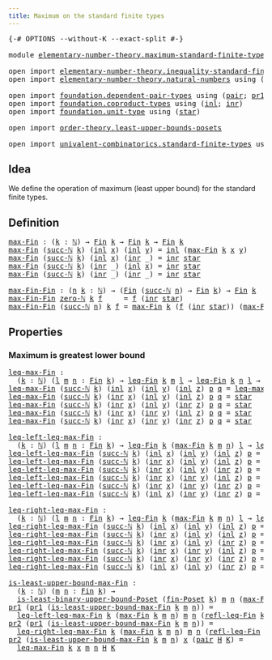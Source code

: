 ```yaml
---
title: Maximum on the standard finite types
---
```


<pre class="Agda"><a id="62" class="Symbol">{-#</a> <a id="66" class="Keyword">OPTIONS</a> <a id="74" class="Pragma">--without-K</a> <a id="86" class="Pragma">--exact-split</a> <a id="100" class="Symbol">#-}</a>

<a id="105" class="Keyword">module</a> <a id="112" href="elementary-number-theory.maximum-standard-finite-types.html" class="Module">elementary-number-theory.maximum-standard-finite-types</a> <a id="167" class="Keyword">where</a>

<a id="174" class="Keyword">open</a> <a id="179" class="Keyword">import</a> <a id="186" href="elementary-number-theory.inequality-standard-finite-types.html" class="Module">elementary-number-theory.inequality-standard-finite-types</a>
<a id="244" class="Keyword">open</a> <a id="249" class="Keyword">import</a> <a id="256" href="elementary-number-theory.natural-numbers.html" class="Module">elementary-number-theory.natural-numbers</a> <a id="297" class="Keyword">using</a> <a id="303" class="Symbol">(</a><a id="304" href="elementary-number-theory.natural-numbers.html#1458" class="Datatype">ℕ</a><a id="305" class="Symbol">;</a> <a id="307" href="elementary-number-theory.natural-numbers.html#1479" class="InductiveConstructor">zero-ℕ</a><a id="313" class="Symbol">;</a> <a id="315" href="elementary-number-theory.natural-numbers.html#1492" class="InductiveConstructor">succ-ℕ</a><a id="321" class="Symbol">)</a>

<a id="324" class="Keyword">open</a> <a id="329" class="Keyword">import</a> <a id="336" href="foundation.dependent-pair-types.html" class="Module">foundation.dependent-pair-types</a> <a id="368" class="Keyword">using</a> <a id="374" class="Symbol">(</a><a id="375" href="foundation-core.dependent-pair-types.html#588" class="InductiveConstructor">pair</a><a id="379" class="Symbol">;</a> <a id="381" href="foundation-core.dependent-pair-types.html#605" class="Field">pr1</a><a id="384" class="Symbol">;</a> <a id="386" href="foundation-core.dependent-pair-types.html#617" class="Field">pr2</a><a id="389" class="Symbol">)</a>
<a id="391" class="Keyword">open</a> <a id="396" class="Keyword">import</a> <a id="403" href="foundation.coproduct-types.html" class="Module">foundation.coproduct-types</a> <a id="430" class="Keyword">using</a> <a id="436" class="Symbol">(</a><a id="437" href="foundation.coproduct-types.html#1253" class="InductiveConstructor">inl</a><a id="440" class="Symbol">;</a> <a id="442" href="foundation.coproduct-types.html#1276" class="InductiveConstructor">inr</a><a id="445" class="Symbol">)</a>
<a id="447" class="Keyword">open</a> <a id="452" class="Keyword">import</a> <a id="459" href="foundation.unit-type.html" class="Module">foundation.unit-type</a> <a id="480" class="Keyword">using</a> <a id="486" class="Symbol">(</a><a id="487" href="foundation.unit-type.html#1108" class="InductiveConstructor">star</a><a id="491" class="Symbol">)</a>

<a id="494" class="Keyword">open</a> <a id="499" class="Keyword">import</a> <a id="506" href="order-theory.least-upper-bounds-posets.html" class="Module">order-theory.least-upper-bounds-posets</a>

<a id="546" class="Keyword">open</a> <a id="551" class="Keyword">import</a> <a id="558" href="univalent-combinatorics.standard-finite-types.html" class="Module">univalent-combinatorics.standard-finite-types</a> <a id="604" class="Keyword">using</a> <a id="610" class="Symbol">(</a><a id="611" href="univalent-combinatorics.standard-finite-types.html#2523" class="Function">Fin</a><a id="614" class="Symbol">)</a>
</pre>
## Idea

We define the operation of maximum (least upper bound) for the standard finite types.

## Definition

<pre class="Agda"><a id="max-Fin"></a><a id="740" href="elementary-number-theory.maximum-standard-finite-types.html#740" class="Function">max-Fin</a> <a id="748" class="Symbol">:</a> <a id="750" class="Symbol">(</a><a id="751" href="elementary-number-theory.maximum-standard-finite-types.html#751" class="Bound">k</a> <a id="753" class="Symbol">:</a> <a id="755" href="elementary-number-theory.natural-numbers.html#1458" class="Datatype">ℕ</a><a id="756" class="Symbol">)</a> <a id="758" class="Symbol">→</a> <a id="760" href="univalent-combinatorics.standard-finite-types.html#2523" class="Function">Fin</a> <a id="764" href="elementary-number-theory.maximum-standard-finite-types.html#751" class="Bound">k</a> <a id="766" class="Symbol">→</a> <a id="768" href="univalent-combinatorics.standard-finite-types.html#2523" class="Function">Fin</a> <a id="772" href="elementary-number-theory.maximum-standard-finite-types.html#751" class="Bound">k</a> <a id="774" class="Symbol">→</a> <a id="776" href="univalent-combinatorics.standard-finite-types.html#2523" class="Function">Fin</a> <a id="780" href="elementary-number-theory.maximum-standard-finite-types.html#751" class="Bound">k</a>
<a id="782" href="elementary-number-theory.maximum-standard-finite-types.html#740" class="Function">max-Fin</a> <a id="790" class="Symbol">(</a><a id="791" href="elementary-number-theory.natural-numbers.html#1492" class="InductiveConstructor">succ-ℕ</a> <a id="798" href="elementary-number-theory.maximum-standard-finite-types.html#798" class="Bound">k</a><a id="799" class="Symbol">)</a> <a id="801" class="Symbol">(</a><a id="802" href="foundation.coproduct-types.html#1253" class="InductiveConstructor">inl</a> <a id="806" href="elementary-number-theory.maximum-standard-finite-types.html#806" class="Bound">x</a><a id="807" class="Symbol">)</a> <a id="809" class="Symbol">(</a><a id="810" href="foundation.coproduct-types.html#1253" class="InductiveConstructor">inl</a> <a id="814" href="elementary-number-theory.maximum-standard-finite-types.html#814" class="Bound">y</a><a id="815" class="Symbol">)</a> <a id="817" class="Symbol">=</a> <a id="819" href="foundation.coproduct-types.html#1253" class="InductiveConstructor">inl</a> <a id="823" class="Symbol">(</a><a id="824" href="elementary-number-theory.maximum-standard-finite-types.html#740" class="Function">max-Fin</a> <a id="832" href="elementary-number-theory.maximum-standard-finite-types.html#798" class="Bound">k</a> <a id="834" href="elementary-number-theory.maximum-standard-finite-types.html#806" class="Bound">x</a> <a id="836" href="elementary-number-theory.maximum-standard-finite-types.html#814" class="Bound">y</a><a id="837" class="Symbol">)</a>
<a id="839" href="elementary-number-theory.maximum-standard-finite-types.html#740" class="Function">max-Fin</a> <a id="847" class="Symbol">(</a><a id="848" href="elementary-number-theory.natural-numbers.html#1492" class="InductiveConstructor">succ-ℕ</a> <a id="855" href="elementary-number-theory.maximum-standard-finite-types.html#855" class="Bound">k</a><a id="856" class="Symbol">)</a> <a id="858" class="Symbol">(</a><a id="859" href="foundation.coproduct-types.html#1253" class="InductiveConstructor">inl</a> <a id="863" href="elementary-number-theory.maximum-standard-finite-types.html#863" class="Bound">x</a><a id="864" class="Symbol">)</a> <a id="866" class="Symbol">(</a><a id="867" href="foundation.coproduct-types.html#1276" class="InductiveConstructor">inr</a> <a id="871" class="Symbol">_)</a> <a id="874" class="Symbol">=</a> <a id="876" href="foundation.coproduct-types.html#1276" class="InductiveConstructor">inr</a> <a id="880" href="foundation.unit-type.html#1108" class="InductiveConstructor">star</a>
<a id="885" href="elementary-number-theory.maximum-standard-finite-types.html#740" class="Function">max-Fin</a> <a id="893" class="Symbol">(</a><a id="894" href="elementary-number-theory.natural-numbers.html#1492" class="InductiveConstructor">succ-ℕ</a> <a id="901" href="elementary-number-theory.maximum-standard-finite-types.html#901" class="Bound">k</a><a id="902" class="Symbol">)</a> <a id="904" class="Symbol">(</a><a id="905" href="foundation.coproduct-types.html#1276" class="InductiveConstructor">inr</a> <a id="909" class="Symbol">_)</a> <a id="912" class="Symbol">(</a><a id="913" href="foundation.coproduct-types.html#1253" class="InductiveConstructor">inl</a> <a id="917" href="elementary-number-theory.maximum-standard-finite-types.html#917" class="Bound">x</a><a id="918" class="Symbol">)</a> <a id="920" class="Symbol">=</a> <a id="922" href="foundation.coproduct-types.html#1276" class="InductiveConstructor">inr</a> <a id="926" href="foundation.unit-type.html#1108" class="InductiveConstructor">star</a>
<a id="931" href="elementary-number-theory.maximum-standard-finite-types.html#740" class="Function">max-Fin</a> <a id="939" class="Symbol">(</a><a id="940" href="elementary-number-theory.natural-numbers.html#1492" class="InductiveConstructor">succ-ℕ</a> <a id="947" href="elementary-number-theory.maximum-standard-finite-types.html#947" class="Bound">k</a><a id="948" class="Symbol">)</a> <a id="950" class="Symbol">(</a><a id="951" href="foundation.coproduct-types.html#1276" class="InductiveConstructor">inr</a> <a id="955" class="Symbol">_)</a> <a id="958" class="Symbol">(</a><a id="959" href="foundation.coproduct-types.html#1276" class="InductiveConstructor">inr</a> <a id="963" class="Symbol">_)</a> <a id="966" class="Symbol">=</a> <a id="968" href="foundation.coproduct-types.html#1276" class="InductiveConstructor">inr</a> <a id="972" href="foundation.unit-type.html#1108" class="InductiveConstructor">star</a>

<a id="max-Fin-Fin"></a><a id="978" href="elementary-number-theory.maximum-standard-finite-types.html#978" class="Function">max-Fin-Fin</a> <a id="990" class="Symbol">:</a> <a id="992" class="Symbol">(</a><a id="993" href="elementary-number-theory.maximum-standard-finite-types.html#993" class="Bound">n</a> <a id="995" href="elementary-number-theory.maximum-standard-finite-types.html#995" class="Bound">k</a> <a id="997" class="Symbol">:</a> <a id="999" href="elementary-number-theory.natural-numbers.html#1458" class="Datatype">ℕ</a><a id="1000" class="Symbol">)</a> <a id="1002" class="Symbol">→</a> <a id="1004" class="Symbol">(</a><a id="1005" href="univalent-combinatorics.standard-finite-types.html#2523" class="Function">Fin</a> <a id="1009" class="Symbol">(</a><a id="1010" href="elementary-number-theory.natural-numbers.html#1492" class="InductiveConstructor">succ-ℕ</a> <a id="1017" href="elementary-number-theory.maximum-standard-finite-types.html#993" class="Bound">n</a><a id="1018" class="Symbol">)</a> <a id="1020" class="Symbol">→</a> <a id="1022" href="univalent-combinatorics.standard-finite-types.html#2523" class="Function">Fin</a> <a id="1026" href="elementary-number-theory.maximum-standard-finite-types.html#995" class="Bound">k</a><a id="1027" class="Symbol">)</a> <a id="1029" class="Symbol">→</a> <a id="1031" href="univalent-combinatorics.standard-finite-types.html#2523" class="Function">Fin</a> <a id="1035" href="elementary-number-theory.maximum-standard-finite-types.html#995" class="Bound">k</a>
<a id="1037" href="elementary-number-theory.maximum-standard-finite-types.html#978" class="Function">max-Fin-Fin</a> <a id="1049" href="elementary-number-theory.natural-numbers.html#1479" class="InductiveConstructor">zero-ℕ</a> <a id="1056" href="elementary-number-theory.maximum-standard-finite-types.html#1056" class="Bound">k</a> <a id="1058" href="elementary-number-theory.maximum-standard-finite-types.html#1058" class="Bound">f</a>     <a id="1064" class="Symbol">=</a> <a id="1066" href="elementary-number-theory.maximum-standard-finite-types.html#1058" class="Bound">f</a> <a id="1068" class="Symbol">(</a><a id="1069" href="foundation.coproduct-types.html#1276" class="InductiveConstructor">inr</a> <a id="1073" href="foundation.unit-type.html#1108" class="InductiveConstructor">star</a><a id="1077" class="Symbol">)</a>
<a id="1079" href="elementary-number-theory.maximum-standard-finite-types.html#978" class="Function">max-Fin-Fin</a> <a id="1091" class="Symbol">(</a><a id="1092" href="elementary-number-theory.natural-numbers.html#1492" class="InductiveConstructor">succ-ℕ</a> <a id="1099" href="elementary-number-theory.maximum-standard-finite-types.html#1099" class="Bound">n</a><a id="1100" class="Symbol">)</a> <a id="1102" href="elementary-number-theory.maximum-standard-finite-types.html#1102" class="Bound">k</a> <a id="1104" href="elementary-number-theory.maximum-standard-finite-types.html#1104" class="Bound">f</a> <a id="1106" class="Symbol">=</a> <a id="1108" href="elementary-number-theory.maximum-standard-finite-types.html#740" class="Function">max-Fin</a> <a id="1116" href="elementary-number-theory.maximum-standard-finite-types.html#1102" class="Bound">k</a> <a id="1118" class="Symbol">(</a><a id="1119" href="elementary-number-theory.maximum-standard-finite-types.html#1104" class="Bound">f</a> <a id="1121" class="Symbol">(</a><a id="1122" href="foundation.coproduct-types.html#1276" class="InductiveConstructor">inr</a> <a id="1126" href="foundation.unit-type.html#1108" class="InductiveConstructor">star</a><a id="1130" class="Symbol">))</a> <a id="1133" class="Symbol">(</a><a id="1134" href="elementary-number-theory.maximum-standard-finite-types.html#978" class="Function">max-Fin-Fin</a> <a id="1146" href="elementary-number-theory.maximum-standard-finite-types.html#1099" class="Bound">n</a> <a id="1148" href="elementary-number-theory.maximum-standard-finite-types.html#1102" class="Bound">k</a> <a id="1150" class="Symbol">(λ</a> <a id="1153" href="elementary-number-theory.maximum-standard-finite-types.html#1153" class="Bound">k</a> <a id="1155" class="Symbol">→</a> <a id="1157" href="elementary-number-theory.maximum-standard-finite-types.html#1104" class="Bound">f</a> <a id="1159" class="Symbol">(</a><a id="1160" href="foundation.coproduct-types.html#1253" class="InductiveConstructor">inl</a> <a id="1164" href="elementary-number-theory.maximum-standard-finite-types.html#1153" class="Bound">k</a><a id="1165" class="Symbol">)))</a>
</pre>
## Properties

### Maximum is greatest lower bound

<pre class="Agda"><a id="leq-max-Fin"></a><a id="1234" href="elementary-number-theory.maximum-standard-finite-types.html#1234" class="Function">leq-max-Fin</a> <a id="1246" class="Symbol">:</a>
  <a id="1250" class="Symbol">(</a><a id="1251" href="elementary-number-theory.maximum-standard-finite-types.html#1251" class="Bound">k</a> <a id="1253" class="Symbol">:</a> <a id="1255" href="elementary-number-theory.natural-numbers.html#1458" class="Datatype">ℕ</a><a id="1256" class="Symbol">)</a> <a id="1258" class="Symbol">(</a><a id="1259" href="elementary-number-theory.maximum-standard-finite-types.html#1259" class="Bound">l</a> <a id="1261" href="elementary-number-theory.maximum-standard-finite-types.html#1261" class="Bound">m</a> <a id="1263" href="elementary-number-theory.maximum-standard-finite-types.html#1263" class="Bound">n</a> <a id="1265" class="Symbol">:</a> <a id="1267" href="univalent-combinatorics.standard-finite-types.html#2523" class="Function">Fin</a> <a id="1271" href="elementary-number-theory.maximum-standard-finite-types.html#1251" class="Bound">k</a><a id="1272" class="Symbol">)</a> <a id="1274" class="Symbol">→</a> <a id="1276" href="elementary-number-theory.inequality-standard-finite-types.html#1210" class="Function">leq-Fin</a> <a id="1284" href="elementary-number-theory.maximum-standard-finite-types.html#1251" class="Bound">k</a> <a id="1286" href="elementary-number-theory.maximum-standard-finite-types.html#1261" class="Bound">m</a> <a id="1288" href="elementary-number-theory.maximum-standard-finite-types.html#1259" class="Bound">l</a> <a id="1290" class="Symbol">→</a> <a id="1292" href="elementary-number-theory.inequality-standard-finite-types.html#1210" class="Function">leq-Fin</a> <a id="1300" href="elementary-number-theory.maximum-standard-finite-types.html#1251" class="Bound">k</a> <a id="1302" href="elementary-number-theory.maximum-standard-finite-types.html#1263" class="Bound">n</a> <a id="1304" href="elementary-number-theory.maximum-standard-finite-types.html#1259" class="Bound">l</a> <a id="1306" class="Symbol">→</a> <a id="1308" href="elementary-number-theory.inequality-standard-finite-types.html#1210" class="Function">leq-Fin</a> <a id="1316" href="elementary-number-theory.maximum-standard-finite-types.html#1251" class="Bound">k</a> <a id="1318" class="Symbol">(</a><a id="1319" href="elementary-number-theory.maximum-standard-finite-types.html#740" class="Function">max-Fin</a> <a id="1327" href="elementary-number-theory.maximum-standard-finite-types.html#1251" class="Bound">k</a> <a id="1329" href="elementary-number-theory.maximum-standard-finite-types.html#1261" class="Bound">m</a> <a id="1331" href="elementary-number-theory.maximum-standard-finite-types.html#1263" class="Bound">n</a><a id="1332" class="Symbol">)</a> <a id="1334" href="elementary-number-theory.maximum-standard-finite-types.html#1259" class="Bound">l</a>
<a id="1336" href="elementary-number-theory.maximum-standard-finite-types.html#1234" class="Function">leq-max-Fin</a> <a id="1348" class="Symbol">(</a><a id="1349" href="elementary-number-theory.natural-numbers.html#1492" class="InductiveConstructor">succ-ℕ</a> <a id="1356" href="elementary-number-theory.maximum-standard-finite-types.html#1356" class="Bound">k</a><a id="1357" class="Symbol">)</a> <a id="1359" class="Symbol">(</a><a id="1360" href="foundation.coproduct-types.html#1253" class="InductiveConstructor">inl</a> <a id="1364" href="elementary-number-theory.maximum-standard-finite-types.html#1364" class="Bound">x</a><a id="1365" class="Symbol">)</a> <a id="1367" class="Symbol">(</a><a id="1368" href="foundation.coproduct-types.html#1253" class="InductiveConstructor">inl</a> <a id="1372" href="elementary-number-theory.maximum-standard-finite-types.html#1372" class="Bound">y</a><a id="1373" class="Symbol">)</a> <a id="1375" class="Symbol">(</a><a id="1376" href="foundation.coproduct-types.html#1253" class="InductiveConstructor">inl</a> <a id="1380" href="elementary-number-theory.maximum-standard-finite-types.html#1380" class="Bound">z</a><a id="1381" class="Symbol">)</a> <a id="1383" href="elementary-number-theory.maximum-standard-finite-types.html#1383" class="Bound">p</a> <a id="1385" href="elementary-number-theory.maximum-standard-finite-types.html#1385" class="Bound">q</a> <a id="1387" class="Symbol">=</a> <a id="1389" href="elementary-number-theory.maximum-standard-finite-types.html#1234" class="Function">leq-max-Fin</a> <a id="1401" href="elementary-number-theory.maximum-standard-finite-types.html#1356" class="Bound">k</a> <a id="1403" href="elementary-number-theory.maximum-standard-finite-types.html#1364" class="Bound">x</a> <a id="1405" href="elementary-number-theory.maximum-standard-finite-types.html#1372" class="Bound">y</a> <a id="1407" href="elementary-number-theory.maximum-standard-finite-types.html#1380" class="Bound">z</a> <a id="1409" href="elementary-number-theory.maximum-standard-finite-types.html#1383" class="Bound">p</a> <a id="1411" href="elementary-number-theory.maximum-standard-finite-types.html#1385" class="Bound">q</a>
<a id="1413" href="elementary-number-theory.maximum-standard-finite-types.html#1234" class="Function">leq-max-Fin</a> <a id="1425" class="Symbol">(</a><a id="1426" href="elementary-number-theory.natural-numbers.html#1492" class="InductiveConstructor">succ-ℕ</a> <a id="1433" href="elementary-number-theory.maximum-standard-finite-types.html#1433" class="Bound">k</a><a id="1434" class="Symbol">)</a> <a id="1436" class="Symbol">(</a><a id="1437" href="foundation.coproduct-types.html#1276" class="InductiveConstructor">inr</a> <a id="1441" href="elementary-number-theory.maximum-standard-finite-types.html#1441" class="Bound">x</a><a id="1442" class="Symbol">)</a> <a id="1444" class="Symbol">(</a><a id="1445" href="foundation.coproduct-types.html#1253" class="InductiveConstructor">inl</a> <a id="1449" href="elementary-number-theory.maximum-standard-finite-types.html#1449" class="Bound">y</a><a id="1450" class="Symbol">)</a> <a id="1452" class="Symbol">(</a><a id="1453" href="foundation.coproduct-types.html#1253" class="InductiveConstructor">inl</a> <a id="1457" href="elementary-number-theory.maximum-standard-finite-types.html#1457" class="Bound">z</a><a id="1458" class="Symbol">)</a> <a id="1460" href="elementary-number-theory.maximum-standard-finite-types.html#1460" class="Bound">p</a> <a id="1462" href="elementary-number-theory.maximum-standard-finite-types.html#1462" class="Bound">q</a> <a id="1464" class="Symbol">=</a> <a id="1466" href="foundation.unit-type.html#1108" class="InductiveConstructor">star</a>
<a id="1471" href="elementary-number-theory.maximum-standard-finite-types.html#1234" class="Function">leq-max-Fin</a> <a id="1483" class="Symbol">(</a><a id="1484" href="elementary-number-theory.natural-numbers.html#1492" class="InductiveConstructor">succ-ℕ</a> <a id="1491" href="elementary-number-theory.maximum-standard-finite-types.html#1491" class="Bound">k</a><a id="1492" class="Symbol">)</a> <a id="1494" class="Symbol">(</a><a id="1495" href="foundation.coproduct-types.html#1276" class="InductiveConstructor">inr</a> <a id="1499" href="elementary-number-theory.maximum-standard-finite-types.html#1499" class="Bound">x</a><a id="1500" class="Symbol">)</a> <a id="1502" class="Symbol">(</a><a id="1503" href="foundation.coproduct-types.html#1253" class="InductiveConstructor">inl</a> <a id="1507" href="elementary-number-theory.maximum-standard-finite-types.html#1507" class="Bound">y</a><a id="1508" class="Symbol">)</a> <a id="1510" class="Symbol">(</a><a id="1511" href="foundation.coproduct-types.html#1276" class="InductiveConstructor">inr</a> <a id="1515" href="elementary-number-theory.maximum-standard-finite-types.html#1515" class="Bound">z</a><a id="1516" class="Symbol">)</a> <a id="1518" href="elementary-number-theory.maximum-standard-finite-types.html#1518" class="Bound">p</a> <a id="1520" href="elementary-number-theory.maximum-standard-finite-types.html#1520" class="Bound">q</a> <a id="1522" class="Symbol">=</a> <a id="1524" href="foundation.unit-type.html#1108" class="InductiveConstructor">star</a>
<a id="1529" href="elementary-number-theory.maximum-standard-finite-types.html#1234" class="Function">leq-max-Fin</a> <a id="1541" class="Symbol">(</a><a id="1542" href="elementary-number-theory.natural-numbers.html#1492" class="InductiveConstructor">succ-ℕ</a> <a id="1549" href="elementary-number-theory.maximum-standard-finite-types.html#1549" class="Bound">k</a><a id="1550" class="Symbol">)</a> <a id="1552" class="Symbol">(</a><a id="1553" href="foundation.coproduct-types.html#1276" class="InductiveConstructor">inr</a> <a id="1557" href="elementary-number-theory.maximum-standard-finite-types.html#1557" class="Bound">x</a><a id="1558" class="Symbol">)</a> <a id="1560" class="Symbol">(</a><a id="1561" href="foundation.coproduct-types.html#1276" class="InductiveConstructor">inr</a> <a id="1565" href="elementary-number-theory.maximum-standard-finite-types.html#1565" class="Bound">y</a><a id="1566" class="Symbol">)</a> <a id="1568" class="Symbol">(</a><a id="1569" href="foundation.coproduct-types.html#1253" class="InductiveConstructor">inl</a> <a id="1573" href="elementary-number-theory.maximum-standard-finite-types.html#1573" class="Bound">z</a><a id="1574" class="Symbol">)</a> <a id="1576" href="elementary-number-theory.maximum-standard-finite-types.html#1576" class="Bound">p</a> <a id="1578" href="elementary-number-theory.maximum-standard-finite-types.html#1578" class="Bound">q</a> <a id="1580" class="Symbol">=</a> <a id="1582" href="foundation.unit-type.html#1108" class="InductiveConstructor">star</a>
<a id="1587" href="elementary-number-theory.maximum-standard-finite-types.html#1234" class="Function">leq-max-Fin</a> <a id="1599" class="Symbol">(</a><a id="1600" href="elementary-number-theory.natural-numbers.html#1492" class="InductiveConstructor">succ-ℕ</a> <a id="1607" href="elementary-number-theory.maximum-standard-finite-types.html#1607" class="Bound">k</a><a id="1608" class="Symbol">)</a> <a id="1610" class="Symbol">(</a><a id="1611" href="foundation.coproduct-types.html#1276" class="InductiveConstructor">inr</a> <a id="1615" href="elementary-number-theory.maximum-standard-finite-types.html#1615" class="Bound">x</a><a id="1616" class="Symbol">)</a> <a id="1618" class="Symbol">(</a><a id="1619" href="foundation.coproduct-types.html#1276" class="InductiveConstructor">inr</a> <a id="1623" href="elementary-number-theory.maximum-standard-finite-types.html#1623" class="Bound">y</a><a id="1624" class="Symbol">)</a> <a id="1626" class="Symbol">(</a><a id="1627" href="foundation.coproduct-types.html#1276" class="InductiveConstructor">inr</a> <a id="1631" href="elementary-number-theory.maximum-standard-finite-types.html#1631" class="Bound">z</a><a id="1632" class="Symbol">)</a> <a id="1634" href="elementary-number-theory.maximum-standard-finite-types.html#1634" class="Bound">p</a> <a id="1636" href="elementary-number-theory.maximum-standard-finite-types.html#1636" class="Bound">q</a> <a id="1638" class="Symbol">=</a> <a id="1640" href="foundation.unit-type.html#1108" class="InductiveConstructor">star</a>

<a id="leq-left-leq-max-Fin"></a><a id="1646" href="elementary-number-theory.maximum-standard-finite-types.html#1646" class="Function">leq-left-leq-max-Fin</a> <a id="1667" class="Symbol">:</a>
  <a id="1671" class="Symbol">(</a><a id="1672" href="elementary-number-theory.maximum-standard-finite-types.html#1672" class="Bound">k</a> <a id="1674" class="Symbol">:</a> <a id="1676" href="elementary-number-theory.natural-numbers.html#1458" class="Datatype">ℕ</a><a id="1677" class="Symbol">)</a> <a id="1679" class="Symbol">(</a><a id="1680" href="elementary-number-theory.maximum-standard-finite-types.html#1680" class="Bound">l</a> <a id="1682" href="elementary-number-theory.maximum-standard-finite-types.html#1682" class="Bound">m</a> <a id="1684" href="elementary-number-theory.maximum-standard-finite-types.html#1684" class="Bound">n</a> <a id="1686" class="Symbol">:</a> <a id="1688" href="univalent-combinatorics.standard-finite-types.html#2523" class="Function">Fin</a> <a id="1692" href="elementary-number-theory.maximum-standard-finite-types.html#1672" class="Bound">k</a><a id="1693" class="Symbol">)</a> <a id="1695" class="Symbol">→</a> <a id="1697" href="elementary-number-theory.inequality-standard-finite-types.html#1210" class="Function">leq-Fin</a> <a id="1705" href="elementary-number-theory.maximum-standard-finite-types.html#1672" class="Bound">k</a> <a id="1707" class="Symbol">(</a><a id="1708" href="elementary-number-theory.maximum-standard-finite-types.html#740" class="Function">max-Fin</a> <a id="1716" href="elementary-number-theory.maximum-standard-finite-types.html#1672" class="Bound">k</a> <a id="1718" href="elementary-number-theory.maximum-standard-finite-types.html#1682" class="Bound">m</a> <a id="1720" href="elementary-number-theory.maximum-standard-finite-types.html#1684" class="Bound">n</a><a id="1721" class="Symbol">)</a> <a id="1723" href="elementary-number-theory.maximum-standard-finite-types.html#1680" class="Bound">l</a> <a id="1725" class="Symbol">→</a> <a id="1727" href="elementary-number-theory.inequality-standard-finite-types.html#1210" class="Function">leq-Fin</a> <a id="1735" href="elementary-number-theory.maximum-standard-finite-types.html#1672" class="Bound">k</a> <a id="1737" href="elementary-number-theory.maximum-standard-finite-types.html#1682" class="Bound">m</a> <a id="1739" href="elementary-number-theory.maximum-standard-finite-types.html#1680" class="Bound">l</a>
<a id="1741" href="elementary-number-theory.maximum-standard-finite-types.html#1646" class="Function">leq-left-leq-max-Fin</a> <a id="1762" class="Symbol">(</a><a id="1763" href="elementary-number-theory.natural-numbers.html#1492" class="InductiveConstructor">succ-ℕ</a> <a id="1770" href="elementary-number-theory.maximum-standard-finite-types.html#1770" class="Bound">k</a><a id="1771" class="Symbol">)</a> <a id="1773" class="Symbol">(</a><a id="1774" href="foundation.coproduct-types.html#1253" class="InductiveConstructor">inl</a> <a id="1778" href="elementary-number-theory.maximum-standard-finite-types.html#1778" class="Bound">x</a><a id="1779" class="Symbol">)</a> <a id="1781" class="Symbol">(</a><a id="1782" href="foundation.coproduct-types.html#1253" class="InductiveConstructor">inl</a> <a id="1786" href="elementary-number-theory.maximum-standard-finite-types.html#1786" class="Bound">y</a><a id="1787" class="Symbol">)</a> <a id="1789" class="Symbol">(</a><a id="1790" href="foundation.coproduct-types.html#1253" class="InductiveConstructor">inl</a> <a id="1794" href="elementary-number-theory.maximum-standard-finite-types.html#1794" class="Bound">z</a><a id="1795" class="Symbol">)</a> <a id="1797" href="elementary-number-theory.maximum-standard-finite-types.html#1797" class="Bound">p</a> <a id="1799" class="Symbol">=</a> <a id="1801" href="elementary-number-theory.maximum-standard-finite-types.html#1646" class="Function">leq-left-leq-max-Fin</a> <a id="1822" href="elementary-number-theory.maximum-standard-finite-types.html#1770" class="Bound">k</a> <a id="1824" href="elementary-number-theory.maximum-standard-finite-types.html#1778" class="Bound">x</a> <a id="1826" href="elementary-number-theory.maximum-standard-finite-types.html#1786" class="Bound">y</a> <a id="1828" href="elementary-number-theory.maximum-standard-finite-types.html#1794" class="Bound">z</a> <a id="1830" href="elementary-number-theory.maximum-standard-finite-types.html#1797" class="Bound">p</a>
<a id="1832" href="elementary-number-theory.maximum-standard-finite-types.html#1646" class="Function">leq-left-leq-max-Fin</a> <a id="1853" class="Symbol">(</a><a id="1854" href="elementary-number-theory.natural-numbers.html#1492" class="InductiveConstructor">succ-ℕ</a> <a id="1861" href="elementary-number-theory.maximum-standard-finite-types.html#1861" class="Bound">k</a><a id="1862" class="Symbol">)</a> <a id="1864" class="Symbol">(</a><a id="1865" href="foundation.coproduct-types.html#1276" class="InductiveConstructor">inr</a> <a id="1869" href="elementary-number-theory.maximum-standard-finite-types.html#1869" class="Bound">x</a><a id="1870" class="Symbol">)</a> <a id="1872" class="Symbol">(</a><a id="1873" href="foundation.coproduct-types.html#1253" class="InductiveConstructor">inl</a> <a id="1877" href="elementary-number-theory.maximum-standard-finite-types.html#1877" class="Bound">y</a><a id="1878" class="Symbol">)</a> <a id="1880" class="Symbol">(</a><a id="1881" href="foundation.coproduct-types.html#1253" class="InductiveConstructor">inl</a> <a id="1885" href="elementary-number-theory.maximum-standard-finite-types.html#1885" class="Bound">z</a><a id="1886" class="Symbol">)</a> <a id="1888" href="elementary-number-theory.maximum-standard-finite-types.html#1888" class="Bound">p</a> <a id="1890" class="Symbol">=</a> <a id="1892" href="foundation.unit-type.html#1108" class="InductiveConstructor">star</a>
<a id="1897" href="elementary-number-theory.maximum-standard-finite-types.html#1646" class="Function">leq-left-leq-max-Fin</a> <a id="1918" class="Symbol">(</a><a id="1919" href="elementary-number-theory.natural-numbers.html#1492" class="InductiveConstructor">succ-ℕ</a> <a id="1926" href="elementary-number-theory.maximum-standard-finite-types.html#1926" class="Bound">k</a><a id="1927" class="Symbol">)</a> <a id="1929" class="Symbol">(</a><a id="1930" href="foundation.coproduct-types.html#1276" class="InductiveConstructor">inr</a> <a id="1934" href="elementary-number-theory.maximum-standard-finite-types.html#1934" class="Bound">x</a><a id="1935" class="Symbol">)</a> <a id="1937" class="Symbol">(</a><a id="1938" href="foundation.coproduct-types.html#1253" class="InductiveConstructor">inl</a> <a id="1942" href="elementary-number-theory.maximum-standard-finite-types.html#1942" class="Bound">y</a><a id="1943" class="Symbol">)</a> <a id="1945" class="Symbol">(</a><a id="1946" href="foundation.coproduct-types.html#1276" class="InductiveConstructor">inr</a> <a id="1950" href="elementary-number-theory.maximum-standard-finite-types.html#1950" class="Bound">z</a><a id="1951" class="Symbol">)</a> <a id="1953" href="elementary-number-theory.maximum-standard-finite-types.html#1953" class="Bound">p</a> <a id="1955" class="Symbol">=</a> <a id="1957" href="foundation.unit-type.html#1108" class="InductiveConstructor">star</a>
<a id="1962" href="elementary-number-theory.maximum-standard-finite-types.html#1646" class="Function">leq-left-leq-max-Fin</a> <a id="1983" class="Symbol">(</a><a id="1984" href="elementary-number-theory.natural-numbers.html#1492" class="InductiveConstructor">succ-ℕ</a> <a id="1991" href="elementary-number-theory.maximum-standard-finite-types.html#1991" class="Bound">k</a><a id="1992" class="Symbol">)</a> <a id="1994" class="Symbol">(</a><a id="1995" href="foundation.coproduct-types.html#1276" class="InductiveConstructor">inr</a> <a id="1999" href="elementary-number-theory.maximum-standard-finite-types.html#1999" class="Bound">x</a><a id="2000" class="Symbol">)</a> <a id="2002" class="Symbol">(</a><a id="2003" href="foundation.coproduct-types.html#1276" class="InductiveConstructor">inr</a> <a id="2007" href="elementary-number-theory.maximum-standard-finite-types.html#2007" class="Bound">y</a><a id="2008" class="Symbol">)</a> <a id="2010" class="Symbol">(</a><a id="2011" href="foundation.coproduct-types.html#1253" class="InductiveConstructor">inl</a> <a id="2015" href="elementary-number-theory.maximum-standard-finite-types.html#2015" class="Bound">z</a><a id="2016" class="Symbol">)</a> <a id="2018" href="elementary-number-theory.maximum-standard-finite-types.html#2018" class="Bound">p</a> <a id="2020" class="Symbol">=</a> <a id="2022" href="foundation.unit-type.html#1108" class="InductiveConstructor">star</a>
<a id="2027" href="elementary-number-theory.maximum-standard-finite-types.html#1646" class="Function">leq-left-leq-max-Fin</a> <a id="2048" class="Symbol">(</a><a id="2049" href="elementary-number-theory.natural-numbers.html#1492" class="InductiveConstructor">succ-ℕ</a> <a id="2056" href="elementary-number-theory.maximum-standard-finite-types.html#2056" class="Bound">k</a><a id="2057" class="Symbol">)</a> <a id="2059" class="Symbol">(</a><a id="2060" href="foundation.coproduct-types.html#1276" class="InductiveConstructor">inr</a> <a id="2064" href="elementary-number-theory.maximum-standard-finite-types.html#2064" class="Bound">x</a><a id="2065" class="Symbol">)</a> <a id="2067" class="Symbol">(</a><a id="2068" href="foundation.coproduct-types.html#1276" class="InductiveConstructor">inr</a> <a id="2072" href="elementary-number-theory.maximum-standard-finite-types.html#2072" class="Bound">y</a><a id="2073" class="Symbol">)</a> <a id="2075" class="Symbol">(</a><a id="2076" href="foundation.coproduct-types.html#1276" class="InductiveConstructor">inr</a> <a id="2080" href="elementary-number-theory.maximum-standard-finite-types.html#2080" class="Bound">z</a><a id="2081" class="Symbol">)</a> <a id="2083" href="elementary-number-theory.maximum-standard-finite-types.html#2083" class="Bound">p</a> <a id="2085" class="Symbol">=</a> <a id="2087" href="foundation.unit-type.html#1108" class="InductiveConstructor">star</a>
<a id="2092" href="elementary-number-theory.maximum-standard-finite-types.html#1646" class="Function">leq-left-leq-max-Fin</a> <a id="2113" class="Symbol">(</a><a id="2114" href="elementary-number-theory.natural-numbers.html#1492" class="InductiveConstructor">succ-ℕ</a> <a id="2121" href="elementary-number-theory.maximum-standard-finite-types.html#2121" class="Bound">k</a><a id="2122" class="Symbol">)</a> <a id="2124" class="Symbol">(</a><a id="2125" href="foundation.coproduct-types.html#1253" class="InductiveConstructor">inl</a> <a id="2129" href="elementary-number-theory.maximum-standard-finite-types.html#2129" class="Bound">x</a><a id="2130" class="Symbol">)</a> <a id="2132" class="Symbol">(</a><a id="2133" href="foundation.coproduct-types.html#1276" class="InductiveConstructor">inr</a> <a id="2137" href="elementary-number-theory.maximum-standard-finite-types.html#2137" class="Bound">y</a><a id="2138" class="Symbol">)</a> <a id="2140" class="Symbol">(</a><a id="2141" href="foundation.coproduct-types.html#1276" class="InductiveConstructor">inr</a> <a id="2145" href="elementary-number-theory.maximum-standard-finite-types.html#2145" class="Bound">z</a><a id="2146" class="Symbol">)</a> <a id="2148" href="elementary-number-theory.maximum-standard-finite-types.html#2148" class="Bound">p</a> <a id="2150" class="Symbol">=</a> <a id="2152" href="elementary-number-theory.maximum-standard-finite-types.html#2148" class="Bound">p</a>

<a id="leq-right-leq-max-Fin"></a><a id="2155" href="elementary-number-theory.maximum-standard-finite-types.html#2155" class="Function">leq-right-leq-max-Fin</a> <a id="2177" class="Symbol">:</a>
  <a id="2181" class="Symbol">(</a><a id="2182" href="elementary-number-theory.maximum-standard-finite-types.html#2182" class="Bound">k</a> <a id="2184" class="Symbol">:</a> <a id="2186" href="elementary-number-theory.natural-numbers.html#1458" class="Datatype">ℕ</a><a id="2187" class="Symbol">)</a> <a id="2189" class="Symbol">(</a><a id="2190" href="elementary-number-theory.maximum-standard-finite-types.html#2190" class="Bound">l</a> <a id="2192" href="elementary-number-theory.maximum-standard-finite-types.html#2192" class="Bound">m</a> <a id="2194" href="elementary-number-theory.maximum-standard-finite-types.html#2194" class="Bound">n</a> <a id="2196" class="Symbol">:</a> <a id="2198" href="univalent-combinatorics.standard-finite-types.html#2523" class="Function">Fin</a> <a id="2202" href="elementary-number-theory.maximum-standard-finite-types.html#2182" class="Bound">k</a><a id="2203" class="Symbol">)</a> <a id="2205" class="Symbol">→</a> <a id="2207" href="elementary-number-theory.inequality-standard-finite-types.html#1210" class="Function">leq-Fin</a> <a id="2215" href="elementary-number-theory.maximum-standard-finite-types.html#2182" class="Bound">k</a> <a id="2217" class="Symbol">(</a><a id="2218" href="elementary-number-theory.maximum-standard-finite-types.html#740" class="Function">max-Fin</a> <a id="2226" href="elementary-number-theory.maximum-standard-finite-types.html#2182" class="Bound">k</a> <a id="2228" href="elementary-number-theory.maximum-standard-finite-types.html#2192" class="Bound">m</a> <a id="2230" href="elementary-number-theory.maximum-standard-finite-types.html#2194" class="Bound">n</a><a id="2231" class="Symbol">)</a> <a id="2233" href="elementary-number-theory.maximum-standard-finite-types.html#2190" class="Bound">l</a> <a id="2235" class="Symbol">→</a> <a id="2237" href="elementary-number-theory.inequality-standard-finite-types.html#1210" class="Function">leq-Fin</a> <a id="2245" href="elementary-number-theory.maximum-standard-finite-types.html#2182" class="Bound">k</a> <a id="2247" href="elementary-number-theory.maximum-standard-finite-types.html#2194" class="Bound">n</a> <a id="2249" href="elementary-number-theory.maximum-standard-finite-types.html#2190" class="Bound">l</a>
<a id="2251" href="elementary-number-theory.maximum-standard-finite-types.html#2155" class="Function">leq-right-leq-max-Fin</a> <a id="2273" class="Symbol">(</a><a id="2274" href="elementary-number-theory.natural-numbers.html#1492" class="InductiveConstructor">succ-ℕ</a> <a id="2281" href="elementary-number-theory.maximum-standard-finite-types.html#2281" class="Bound">k</a><a id="2282" class="Symbol">)</a> <a id="2284" class="Symbol">(</a><a id="2285" href="foundation.coproduct-types.html#1253" class="InductiveConstructor">inl</a> <a id="2289" href="elementary-number-theory.maximum-standard-finite-types.html#2289" class="Bound">x</a><a id="2290" class="Symbol">)</a> <a id="2292" class="Symbol">(</a><a id="2293" href="foundation.coproduct-types.html#1253" class="InductiveConstructor">inl</a> <a id="2297" href="elementary-number-theory.maximum-standard-finite-types.html#2297" class="Bound">y</a><a id="2298" class="Symbol">)</a> <a id="2300" class="Symbol">(</a><a id="2301" href="foundation.coproduct-types.html#1253" class="InductiveConstructor">inl</a> <a id="2305" href="elementary-number-theory.maximum-standard-finite-types.html#2305" class="Bound">z</a><a id="2306" class="Symbol">)</a> <a id="2308" href="elementary-number-theory.maximum-standard-finite-types.html#2308" class="Bound">p</a> <a id="2310" class="Symbol">=</a> <a id="2312" href="elementary-number-theory.maximum-standard-finite-types.html#2155" class="Function">leq-right-leq-max-Fin</a> <a id="2334" href="elementary-number-theory.maximum-standard-finite-types.html#2281" class="Bound">k</a> <a id="2336" href="elementary-number-theory.maximum-standard-finite-types.html#2289" class="Bound">x</a> <a id="2338" href="elementary-number-theory.maximum-standard-finite-types.html#2297" class="Bound">y</a> <a id="2340" href="elementary-number-theory.maximum-standard-finite-types.html#2305" class="Bound">z</a> <a id="2342" href="elementary-number-theory.maximum-standard-finite-types.html#2308" class="Bound">p</a>
<a id="2344" href="elementary-number-theory.maximum-standard-finite-types.html#2155" class="Function">leq-right-leq-max-Fin</a> <a id="2366" class="Symbol">(</a><a id="2367" href="elementary-number-theory.natural-numbers.html#1492" class="InductiveConstructor">succ-ℕ</a> <a id="2374" href="elementary-number-theory.maximum-standard-finite-types.html#2374" class="Bound">k</a><a id="2375" class="Symbol">)</a> <a id="2377" class="Symbol">(</a><a id="2378" href="foundation.coproduct-types.html#1276" class="InductiveConstructor">inr</a> <a id="2382" href="elementary-number-theory.maximum-standard-finite-types.html#2382" class="Bound">x</a><a id="2383" class="Symbol">)</a> <a id="2385" class="Symbol">(</a><a id="2386" href="foundation.coproduct-types.html#1253" class="InductiveConstructor">inl</a> <a id="2390" href="elementary-number-theory.maximum-standard-finite-types.html#2390" class="Bound">y</a><a id="2391" class="Symbol">)</a> <a id="2393" class="Symbol">(</a><a id="2394" href="foundation.coproduct-types.html#1253" class="InductiveConstructor">inl</a> <a id="2398" href="elementary-number-theory.maximum-standard-finite-types.html#2398" class="Bound">z</a><a id="2399" class="Symbol">)</a> <a id="2401" href="elementary-number-theory.maximum-standard-finite-types.html#2401" class="Bound">p</a> <a id="2403" class="Symbol">=</a> <a id="2405" href="foundation.unit-type.html#1108" class="InductiveConstructor">star</a>
<a id="2410" href="elementary-number-theory.maximum-standard-finite-types.html#2155" class="Function">leq-right-leq-max-Fin</a> <a id="2432" class="Symbol">(</a><a id="2433" href="elementary-number-theory.natural-numbers.html#1492" class="InductiveConstructor">succ-ℕ</a> <a id="2440" href="elementary-number-theory.maximum-standard-finite-types.html#2440" class="Bound">k</a><a id="2441" class="Symbol">)</a> <a id="2443" class="Symbol">(</a><a id="2444" href="foundation.coproduct-types.html#1276" class="InductiveConstructor">inr</a> <a id="2448" href="elementary-number-theory.maximum-standard-finite-types.html#2448" class="Bound">x</a><a id="2449" class="Symbol">)</a> <a id="2451" class="Symbol">(</a><a id="2452" href="foundation.coproduct-types.html#1253" class="InductiveConstructor">inl</a> <a id="2456" href="elementary-number-theory.maximum-standard-finite-types.html#2456" class="Bound">y</a><a id="2457" class="Symbol">)</a> <a id="2459" class="Symbol">(</a><a id="2460" href="foundation.coproduct-types.html#1276" class="InductiveConstructor">inr</a> <a id="2464" href="elementary-number-theory.maximum-standard-finite-types.html#2464" class="Bound">z</a><a id="2465" class="Symbol">)</a> <a id="2467" href="elementary-number-theory.maximum-standard-finite-types.html#2467" class="Bound">p</a> <a id="2469" class="Symbol">=</a> <a id="2471" href="foundation.unit-type.html#1108" class="InductiveConstructor">star</a>
<a id="2476" href="elementary-number-theory.maximum-standard-finite-types.html#2155" class="Function">leq-right-leq-max-Fin</a> <a id="2498" class="Symbol">(</a><a id="2499" href="elementary-number-theory.natural-numbers.html#1492" class="InductiveConstructor">succ-ℕ</a> <a id="2506" href="elementary-number-theory.maximum-standard-finite-types.html#2506" class="Bound">k</a><a id="2507" class="Symbol">)</a> <a id="2509" class="Symbol">(</a><a id="2510" href="foundation.coproduct-types.html#1276" class="InductiveConstructor">inr</a> <a id="2514" href="elementary-number-theory.maximum-standard-finite-types.html#2514" class="Bound">x</a><a id="2515" class="Symbol">)</a> <a id="2517" class="Symbol">(</a><a id="2518" href="foundation.coproduct-types.html#1276" class="InductiveConstructor">inr</a> <a id="2522" href="elementary-number-theory.maximum-standard-finite-types.html#2522" class="Bound">y</a><a id="2523" class="Symbol">)</a> <a id="2525" class="Symbol">(</a><a id="2526" href="foundation.coproduct-types.html#1253" class="InductiveConstructor">inl</a> <a id="2530" href="elementary-number-theory.maximum-standard-finite-types.html#2530" class="Bound">z</a><a id="2531" class="Symbol">)</a> <a id="2533" href="elementary-number-theory.maximum-standard-finite-types.html#2533" class="Bound">p</a> <a id="2535" class="Symbol">=</a> <a id="2537" href="foundation.unit-type.html#1108" class="InductiveConstructor">star</a>
<a id="2542" href="elementary-number-theory.maximum-standard-finite-types.html#2155" class="Function">leq-right-leq-max-Fin</a> <a id="2564" class="Symbol">(</a><a id="2565" href="elementary-number-theory.natural-numbers.html#1492" class="InductiveConstructor">succ-ℕ</a> <a id="2572" href="elementary-number-theory.maximum-standard-finite-types.html#2572" class="Bound">k</a><a id="2573" class="Symbol">)</a> <a id="2575" class="Symbol">(</a><a id="2576" href="foundation.coproduct-types.html#1276" class="InductiveConstructor">inr</a> <a id="2580" href="elementary-number-theory.maximum-standard-finite-types.html#2580" class="Bound">x</a><a id="2581" class="Symbol">)</a> <a id="2583" class="Symbol">(</a><a id="2584" href="foundation.coproduct-types.html#1276" class="InductiveConstructor">inr</a> <a id="2588" href="elementary-number-theory.maximum-standard-finite-types.html#2588" class="Bound">y</a><a id="2589" class="Symbol">)</a> <a id="2591" class="Symbol">(</a><a id="2592" href="foundation.coproduct-types.html#1276" class="InductiveConstructor">inr</a> <a id="2596" href="elementary-number-theory.maximum-standard-finite-types.html#2596" class="Bound">z</a><a id="2597" class="Symbol">)</a> <a id="2599" href="elementary-number-theory.maximum-standard-finite-types.html#2599" class="Bound">p</a> <a id="2601" class="Symbol">=</a> <a id="2603" href="foundation.unit-type.html#1108" class="InductiveConstructor">star</a>
<a id="2608" href="elementary-number-theory.maximum-standard-finite-types.html#2155" class="Function">leq-right-leq-max-Fin</a> <a id="2630" class="Symbol">(</a><a id="2631" href="elementary-number-theory.natural-numbers.html#1492" class="InductiveConstructor">succ-ℕ</a> <a id="2638" href="elementary-number-theory.maximum-standard-finite-types.html#2638" class="Bound">k</a><a id="2639" class="Symbol">)</a> <a id="2641" class="Symbol">(</a><a id="2642" href="foundation.coproduct-types.html#1253" class="InductiveConstructor">inl</a> <a id="2646" href="elementary-number-theory.maximum-standard-finite-types.html#2646" class="Bound">x</a><a id="2647" class="Symbol">)</a> <a id="2649" class="Symbol">(</a><a id="2650" href="foundation.coproduct-types.html#1253" class="InductiveConstructor">inl</a> <a id="2654" href="elementary-number-theory.maximum-standard-finite-types.html#2654" class="Bound">y</a><a id="2655" class="Symbol">)</a> <a id="2657" class="Symbol">(</a><a id="2658" href="foundation.coproduct-types.html#1276" class="InductiveConstructor">inr</a> <a id="2662" href="elementary-number-theory.maximum-standard-finite-types.html#2662" class="Bound">z</a><a id="2663" class="Symbol">)</a> <a id="2665" href="elementary-number-theory.maximum-standard-finite-types.html#2665" class="Bound">p</a> <a id="2667" class="Symbol">=</a> <a id="2669" href="elementary-number-theory.maximum-standard-finite-types.html#2665" class="Bound">p</a>

<a id="is-least-upper-bound-max-Fin"></a><a id="2672" href="elementary-number-theory.maximum-standard-finite-types.html#2672" class="Function">is-least-upper-bound-max-Fin</a> <a id="2701" class="Symbol">:</a>
  <a id="2705" class="Symbol">(</a><a id="2706" href="elementary-number-theory.maximum-standard-finite-types.html#2706" class="Bound">k</a> <a id="2708" class="Symbol">:</a> <a id="2710" href="elementary-number-theory.natural-numbers.html#1458" class="Datatype">ℕ</a><a id="2711" class="Symbol">)</a> <a id="2713" class="Symbol">(</a><a id="2714" href="elementary-number-theory.maximum-standard-finite-types.html#2714" class="Bound">m</a> <a id="2716" href="elementary-number-theory.maximum-standard-finite-types.html#2716" class="Bound">n</a> <a id="2718" class="Symbol">:</a> <a id="2720" href="univalent-combinatorics.standard-finite-types.html#2523" class="Function">Fin</a> <a id="2724" href="elementary-number-theory.maximum-standard-finite-types.html#2706" class="Bound">k</a><a id="2725" class="Symbol">)</a> <a id="2727" class="Symbol">→</a>
  <a id="2731" href="order-theory.least-upper-bounds-posets.html#2011" class="Function">is-least-binary-upper-bound-Poset</a> <a id="2765" class="Symbol">(</a><a id="2766" href="elementary-number-theory.inequality-standard-finite-types.html#4275" class="Function">fin-Poset</a> <a id="2776" href="elementary-number-theory.maximum-standard-finite-types.html#2706" class="Bound">k</a><a id="2777" class="Symbol">)</a> <a id="2779" href="elementary-number-theory.maximum-standard-finite-types.html#2714" class="Bound">m</a> <a id="2781" href="elementary-number-theory.maximum-standard-finite-types.html#2716" class="Bound">n</a> <a id="2783" class="Symbol">(</a><a id="2784" href="elementary-number-theory.maximum-standard-finite-types.html#740" class="Function">max-Fin</a> <a id="2792" href="elementary-number-theory.maximum-standard-finite-types.html#2706" class="Bound">k</a> <a id="2794" href="elementary-number-theory.maximum-standard-finite-types.html#2714" class="Bound">m</a> <a id="2796" href="elementary-number-theory.maximum-standard-finite-types.html#2716" class="Bound">n</a><a id="2797" class="Symbol">)</a>
<a id="2799" href="foundation-core.dependent-pair-types.html#605" class="Field">pr1</a> <a id="2803" class="Symbol">(</a><a id="2804" href="foundation-core.dependent-pair-types.html#605" class="Field">pr1</a> <a id="2808" class="Symbol">(</a><a id="2809" href="elementary-number-theory.maximum-standard-finite-types.html#2672" class="Function">is-least-upper-bound-max-Fin</a> <a id="2838" href="elementary-number-theory.maximum-standard-finite-types.html#2838" class="Bound">k</a> <a id="2840" href="elementary-number-theory.maximum-standard-finite-types.html#2840" class="Bound">m</a> <a id="2842" href="elementary-number-theory.maximum-standard-finite-types.html#2842" class="Bound">n</a><a id="2843" class="Symbol">))</a> <a id="2846" class="Symbol">=</a>
  <a id="2850" href="elementary-number-theory.maximum-standard-finite-types.html#1646" class="Function">leq-left-leq-max-Fin</a> <a id="2871" href="elementary-number-theory.maximum-standard-finite-types.html#2838" class="Bound">k</a> <a id="2873" class="Symbol">(</a><a id="2874" href="elementary-number-theory.maximum-standard-finite-types.html#740" class="Function">max-Fin</a> <a id="2882" href="elementary-number-theory.maximum-standard-finite-types.html#2838" class="Bound">k</a> <a id="2884" href="elementary-number-theory.maximum-standard-finite-types.html#2840" class="Bound">m</a> <a id="2886" href="elementary-number-theory.maximum-standard-finite-types.html#2842" class="Bound">n</a><a id="2887" class="Symbol">)</a> <a id="2889" href="elementary-number-theory.maximum-standard-finite-types.html#2840" class="Bound">m</a> <a id="2891" href="elementary-number-theory.maximum-standard-finite-types.html#2842" class="Bound">n</a> <a id="2893" class="Symbol">(</a><a id="2894" href="elementary-number-theory.inequality-standard-finite-types.html#1992" class="Function">refl-leq-Fin</a> <a id="2907" href="elementary-number-theory.maximum-standard-finite-types.html#2838" class="Bound">k</a> <a id="2909" class="Symbol">(</a><a id="2910" href="elementary-number-theory.maximum-standard-finite-types.html#740" class="Function">max-Fin</a> <a id="2918" href="elementary-number-theory.maximum-standard-finite-types.html#2838" class="Bound">k</a> <a id="2920" href="elementary-number-theory.maximum-standard-finite-types.html#2840" class="Bound">m</a> <a id="2922" href="elementary-number-theory.maximum-standard-finite-types.html#2842" class="Bound">n</a><a id="2923" class="Symbol">))</a>
<a id="2926" href="foundation-core.dependent-pair-types.html#617" class="Field">pr2</a> <a id="2930" class="Symbol">(</a><a id="2931" href="foundation-core.dependent-pair-types.html#605" class="Field">pr1</a> <a id="2935" class="Symbol">(</a><a id="2936" href="elementary-number-theory.maximum-standard-finite-types.html#2672" class="Function">is-least-upper-bound-max-Fin</a> <a id="2965" href="elementary-number-theory.maximum-standard-finite-types.html#2965" class="Bound">k</a> <a id="2967" href="elementary-number-theory.maximum-standard-finite-types.html#2967" class="Bound">m</a> <a id="2969" href="elementary-number-theory.maximum-standard-finite-types.html#2969" class="Bound">n</a><a id="2970" class="Symbol">))</a> <a id="2973" class="Symbol">=</a>
  <a id="2977" href="elementary-number-theory.maximum-standard-finite-types.html#2155" class="Function">leq-right-leq-max-Fin</a> <a id="2999" href="elementary-number-theory.maximum-standard-finite-types.html#2965" class="Bound">k</a> <a id="3001" class="Symbol">(</a><a id="3002" href="elementary-number-theory.maximum-standard-finite-types.html#740" class="Function">max-Fin</a> <a id="3010" href="elementary-number-theory.maximum-standard-finite-types.html#2965" class="Bound">k</a> <a id="3012" href="elementary-number-theory.maximum-standard-finite-types.html#2967" class="Bound">m</a> <a id="3014" href="elementary-number-theory.maximum-standard-finite-types.html#2969" class="Bound">n</a><a id="3015" class="Symbol">)</a> <a id="3017" href="elementary-number-theory.maximum-standard-finite-types.html#2967" class="Bound">m</a> <a id="3019" href="elementary-number-theory.maximum-standard-finite-types.html#2969" class="Bound">n</a> <a id="3021" class="Symbol">(</a><a id="3022" href="elementary-number-theory.inequality-standard-finite-types.html#1992" class="Function">refl-leq-Fin</a> <a id="3035" href="elementary-number-theory.maximum-standard-finite-types.html#2965" class="Bound">k</a> <a id="3037" class="Symbol">(</a><a id="3038" href="elementary-number-theory.maximum-standard-finite-types.html#740" class="Function">max-Fin</a> <a id="3046" href="elementary-number-theory.maximum-standard-finite-types.html#2965" class="Bound">k</a> <a id="3048" href="elementary-number-theory.maximum-standard-finite-types.html#2967" class="Bound">m</a> <a id="3050" href="elementary-number-theory.maximum-standard-finite-types.html#2969" class="Bound">n</a><a id="3051" class="Symbol">))</a>
<a id="3054" href="foundation-core.dependent-pair-types.html#617" class="Field">pr2</a> <a id="3058" class="Symbol">(</a><a id="3059" href="elementary-number-theory.maximum-standard-finite-types.html#2672" class="Function">is-least-upper-bound-max-Fin</a> <a id="3088" href="elementary-number-theory.maximum-standard-finite-types.html#3088" class="Bound">k</a> <a id="3090" href="elementary-number-theory.maximum-standard-finite-types.html#3090" class="Bound">m</a> <a id="3092" href="elementary-number-theory.maximum-standard-finite-types.html#3092" class="Bound">n</a><a id="3093" class="Symbol">)</a> <a id="3095" href="elementary-number-theory.maximum-standard-finite-types.html#3095" class="Bound">x</a> <a id="3097" class="Symbol">(</a><a id="3098" href="foundation-core.dependent-pair-types.html#588" class="InductiveConstructor">pair</a> <a id="3103" href="elementary-number-theory.maximum-standard-finite-types.html#3103" class="Bound">H</a> <a id="3105" href="elementary-number-theory.maximum-standard-finite-types.html#3105" class="Bound">K</a><a id="3106" class="Symbol">)</a> <a id="3108" class="Symbol">=</a>
  <a id="3112" href="elementary-number-theory.maximum-standard-finite-types.html#1234" class="Function">leq-max-Fin</a> <a id="3124" href="elementary-number-theory.maximum-standard-finite-types.html#3088" class="Bound">k</a> <a id="3126" href="elementary-number-theory.maximum-standard-finite-types.html#3095" class="Bound">x</a> <a id="3128" href="elementary-number-theory.maximum-standard-finite-types.html#3090" class="Bound">m</a> <a id="3130" href="elementary-number-theory.maximum-standard-finite-types.html#3092" class="Bound">n</a> <a id="3132" href="elementary-number-theory.maximum-standard-finite-types.html#3103" class="Bound">H</a> <a id="3134" href="elementary-number-theory.maximum-standard-finite-types.html#3105" class="Bound">K</a>
</pre>